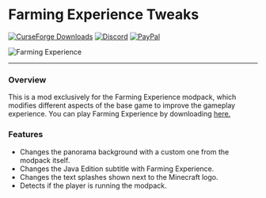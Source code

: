 # Farming Experience Tweaks

[![CurseForge Downloads](https://img.shields.io/curseforge/dt/1104566?style=flat&logo=curseforge&logoColor=%23F16436&label=CurseForge&labelColor=%232D2C2C&color=%23F16436)](https://www.curseforge.com/minecraft/mc-mods/farming-experience-tweaks)
[![Discord](https://img.shields.io/discord/1194733791818821663?style=flat&logo=discord&logoColor=%23FFFFFF&label=Discord&labelColor=2D2C2C&color=%234e992e)](https://discord.gg/e2BQx4bbsU)
[![PayPal](https://img.shields.io/badge/Donate%20on%20PayPal-0079C1?style=flat&logo=paypal)](https://paypal.me/kevgelhorn)

![Farming Experience](https://i.imgur.com/TmwuZvQ.png)
***

### Overview

This is a mod exclusively for the Farming Experience modpack, which modifies different aspects of the base game to improve the gameplay experience. You can play Farming Experience by downloading [here.](https://www.curseforge.com/minecraft/modpacks/farming-experience)

### Features

- Changes the panorama background with a custom one from the modpack itself.
- Changes the Java Edition subtitle with Farming Experience.
- Changes the text splashes shown next to the Minecraft logo.
- Detects if the player is running the modpack.
